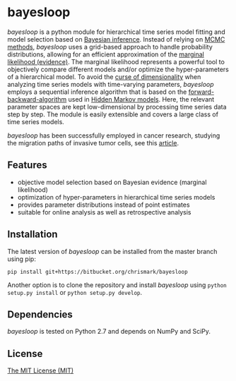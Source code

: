# bayesloop
*bayesloop* is a python module for hierarchical time series model fitting and model selection based on [Bayesian inference](https://cocosci.berkeley.edu/tom/papers/tutorial.pdf). Instead of relying on [MCMC methods](http://www.cs.ubc.ca/~arnaud/andrieu_defreitas_doucet_jordan_intromontecarlomachinelearning.pdf), *bayesloop* uses a grid-based approach to handle probability distributions, allowing for an efficient approximation of the [marginal likelihood (evidence)](http://alumni.media.mit.edu/~tpminka/statlearn/demo/). The marginal likelihood represents a powerful tool to objectively compare different models and/or optimize the hyper-parameters of a hierarchical model. To avoid the [curse of dimensionality](https://en.wikipedia.org/wiki/Curse_of_dimensionality) when analyzing time series models with time-varying parameters, *bayesloop* employs a sequential inference algorithm that is based on the [forward-backward-algorithm](https://en.wikipedia.org/wiki/Forward%E2%80%93backward_algorithm) used in [Hidden Markov models](http://www.cs.sjsu.edu/~stamp/RUA/HMM.pdf). Here, the relevant parameter spaces are kept low-dimensional by processing time series data step by step. The module is easily extensible and covers a large class of time series models.

*bayesloop* has been successfully employed in cancer research, studying the migration paths of invasive tumor cells, see this [article](http://www.nature.com/articles/ncomms8516).

## Features
* objective model selection based on Bayesian evidence (marginal likelihood)
* optimization of hyper-parameters in hierarchical time series models
* provides parameter distributions instead of point estimates
* suitable for online analysis as well as retrospective analysis

## Installation
The latest version of *bayesloop* can be installed from the master branch using pip:
```
pip install git+https://bitbucket.org/chrismark/bayesloop
```

Another option is to clone the repository and install *bayesloop* using `python setup.py install` or `python setup.py develop`.

## Dependencies
*bayesloop* is tested on Python 2.7 and depends on NumPy and SciPy.

## License
[The MIT License (MIT)](https://bitbucket.org/chrismark/bayesloop/src/master/LICENSE)

